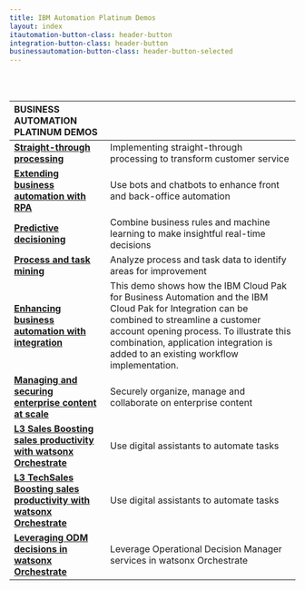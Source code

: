 ```yaml
---
title: IBM Automation Platinum Demos
layout: index
itautomation-button-class: header-button
integration-button-class: header-button
businessautomation-button-class: header-button-selected
---
```

<br/>
<br/>

| **BUSINESS AUTOMATION PLATINUM DEMOS** | | 
| :---         | :--- |
| **[Straight-through processing](http://localhost:4000/300-business-automation-straight-through-processing/demo-preparation)** | Implementing straight-through processing to transform customer service |
| **[Extending business automation with RPA](http://localhost:4000/300-business-automation-extending-ba-with-rpa/demo-preparation)** | Use bots and chatbots to enhance front and back-office automation |
| **[Predictive decisioning](http://localhost:4000/300-business-automation-predictive-decisioning/demo-preparation)** | Combine business rules and machine learning to make insightful real-time decisions |
| **[Process and task mining](http://localhost:4000/300-business-automation-process-and-task-mining/demo-preparation)** | Analyze process and task data to identify areas for improvement |
| **[Enhancing business automation with integration](http://localhost:4000/300-enhancing-ba-with-integration/demo-preparation)** | This demo shows how the IBM Cloud Pak for Business Automation and the IBM Cloud Pak for Integration can be combined to streamline a customer account opening process. To illustrate this combination, application integration is added to an existing workflow implementation. |
| **[Managing and securing enterprise content at scale](http://localhost:4000/300-business-automation-managing-and-securing-enterprise-content-at-scale/demo-preparation)** | Securely organize, manage and collaborate on enterprise content |
| **[L3 Sales Boosting sales productivity with watsonx Orchestrate](http://localhost:4000/l3-sales-boosting-sales-productivity-with-watsonx-orchestrate/demo-preparation.html)** | Use digital assistants to automate tasks |
| **[L3 TechSales Boosting sales productivity with watsonx Orchestrate](http://localhost:4000/l3-tech-sales-boosting-sales-productivity-with-watsonx-orchestrate/demo-preparation.html)** | Use digital assistants to automate tasks |
| **[Leveraging ODM decisions in watsonx Orchestrate](http://localhost:4000/300-digital-labor-leveraging-odm-decisions-in-watsonx-orchestrate/demo-preparation)** | Leverage Operational Decision Manager services in watsonx Orchestrate |
